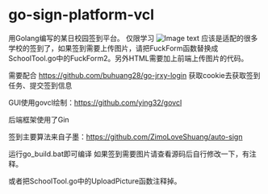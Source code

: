# go-sign-platform-vcl

用Golang编写的某日校园签到平台。
仅限学习
![Image text](https://github.com/buhuang28/go-sign-platform/blob/main/QQ%E5%9B%BE%E7%89%8720210112161446.png)
应该是适配的很多学校的签到了，如果签到需要上传图片，请把FuckForm函数替换成SchoolTool.go中的FuckForm2。另外HTML需要加上前端上传图片的代码。

需要配合 https://github.com/buhuang28/go-jrxy-login 获取cookie去获取签到任务、提交签到信息

GUI使用govcl绘制：https://github.com/ying32/govcl

后端框架使用了Gin

签到主要算法来自子墨：https://github.com/ZimoLoveShuang/auto-sign 

运行go_build.bat即可编译
如果签到需要图片请查看源码后自行修改一下，有注释。

或者把SchoolTool.go中的UploadPicture函数注释掉。

